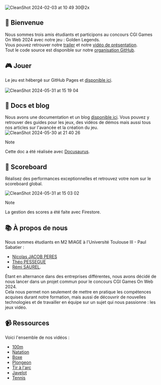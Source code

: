 ![CleanShot 2024-02-03 at 10 49 30@2x](https://github.com/Golden-Legends/golden-legends-back/assets/50367862/c8367dbe-8e97-4e44-9c80-23615743695a)

## 👋 Bienvenue
Nous sommes trois amis étudiants et participons au concours CGI Games On Web 2024 avec notre jeu : Golden Legends.\
Vous pouvez retrouver notre [trailer](https://youtu.be/a7HEL1H-_RU) et notre [vidéo de présentation](https://youtu.be/a7HEL1H-_RU).\
Tout le code source est disponible sur notre [organisation GitHub](https://github.com/Golden-Legends).


## 🎮 Jouer
Le jeu est hébergé sur GitHub Pages et [disponible ici](https://golden-legends.github.io/golden-legends/#/).\
\
![CleanShot 2024-05-31 at 15 19 04](https://github.com/gamesonweb/gow-olympic-edition-goldenlegends/assets/50367862/405a1291-c0ba-429f-bd2d-08913104b444)


## 📕 Docs et blog 
Nous avons une documentation et un blog [disponible ici](https://golden-legends.github.io/golden-legends-docs/). Vous pouvez y retrouver des guides pour les jeux, des vidéos de démos mais aussi tous nos articles sur l'avancée et la création du jeu.
\
![CleanShot 2024-05-30 at 21 40 26](https://github.com/gamesonweb/gow-olympic-edition-goldenlegends/assets/50367862/6082d993-59ca-42bb-a77e-d16b653ed045)
> [!NOTE]
> Cette doc a été réalisée avec [Docusaurus](https://docusaurus.io/).



## 🏅 Scoreboard
Réalisez des performances exceptionnelles et retrouvez votre nom sur le scoreboard global. 

![CleanShot 2024-05-31 at 15 03 02](https://github.com/gamesonweb/gow-olympic-edition-goldenlegends/assets/50367862/987e67dd-fc72-4d78-bda1-de0fe26c1e19)
> [!NOTE]
> La gestion des scores a été faite avec Firestore.


## 📚 À propos de nous
Nous sommes étudiants en M2 MIAGE à l'Université Toulouse III - Paul Sabatier : 
- [Nicolas JACOB PERES](https://github.com/nicolasjp)
- [Théo PESSEGUE](https://github.com/shannorr)
- [Rémi SAUREL](https://github.com/RemiSaurel).

Étant en alternance dans des entreprises différentes, nous avons décidé de nous lancer dans un projet commun pour le concours CGI Games On Web 2024.\
Cela nous permet non seulement de mettre en pratique les compétences acquises durant notre formation, mais aussi de découvrir de nouvelles technologies et de travailler en équipe sur un sujet qui nous passionne : les jeux vidéo.

## 📹 Ressources
Voici l'ensemble de nos vidéos :
- [100m](https://youtu.be/a7HEL1H-_RU)
- [Natation](https://youtu.be/a7HEL1H-_RU)
- [Boxe](https://youtu.be/a7HEL1H-_RU)
- [Plongeon](https://youtu.be/a7HEL1H-_RU)
- [Tir à l'arc](https://youtu.be/a7HEL1H-_RU)
- [Javelot](https://youtu.be/a7HEL1H-_RU)
- [Tennis](https://youtu.be/a7HEL1H-_RU)
